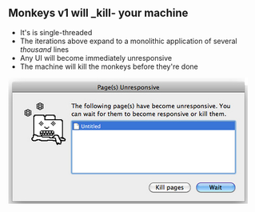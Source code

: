 ## Monkeys v1 will _kill- your machine

* It's is single-threaded
* The iterations above expand to a monolithic application of several _thousand_ lines
* Any UI will become immediately unresponsive
* The machine will kill the monkeys before they're done

<img src="resources/unresponsive.png" title="Unresponsive Browser" />